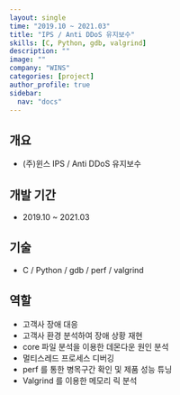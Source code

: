 ```yaml
---
layout: single
time: "2019.10 ~ 2021.03"
title: "IPS / Anti DDoS 유지보수"
skills: [C, Python, gdb, valgrind]
description: ""
image: ""
company: "WINS"
categories: [project]
author_profile: true
sidebar:
  nav: "docs"
---
```


## 개요 

* (주)윈스 IPS / Anti DDoS 유지보수 

## 개발 기간

* 2019.10 ~ 2021.03

## 기술

*   C / Python / gdb / perf / valgrind  

## 역할

* 고객사 장애 대응
* 고객사 환경 분석하여 장애 상황 재현
* core 파일 분석을 이용한 데몬다운 원인 분석
* 멀티스레드 프로세스 디버깅
* perf 를 통한 병목구간 확인 및 제품 성능 튜닝
* Valgrind 를 이용한 메모리 릭 분석 


